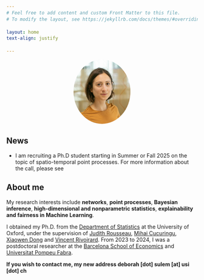 ```yaml
---
# Feel free to add content and custom Front Matter to this file.
# To modify the layout, see https://jekyllrb.com/docs/themes/#overriding-theme-defaults

layout: home
text-align: justify

---
```


<p align="center">
  <img src="images/j-isba.png" class="pull-left" style="text-align:center; height:170px; width:150px; border-radius:100%"/>
</p>



## News

- I am recruiting a Ph.D student starting in Summer or Fall 2025 on the topic of spatio-temporal point processes. For more information about the call, please see 

<!-- In July 2024, I started as an Assistant Professor (tenure-track) of Data Science in the [Faculty of Informatics](https://www.inf.usi.ch/en) at the Universita della Svizzera Italiana.
- In September 2024, I will be giving a talk at the [BIRS workshop "Frontiers of Bayesian Inference and Data Science"](https://www.birs.ca/events/2024/5-day-workshops/24w5196). -->

<!-- in Statistics and Machine Learning at the [Barcelona School of Economics](https://bse.eu/) and [Universitat Pompeu Fabra](https://www.upf.edu/), in the [Statistics group](https://sites.google.com/view/stats-upf/), working with [Prof. David Rossell](https://sites.google.com/site/rosselldavid) and [Prof. Gabor Lugosi](http://www.econ.upf.edu/~lugosi/) -->

## About me

My research interests include **networks**,  **point processes**, **Bayesian inference**, **high-dimensional and nonparametric statistics**, **explainability and fairness in Machine Learning**.

I obtained my Ph.D. from the [Department of Statistics](http://www.stats.ox.ac.uk/) at the University of Oxford, under the supervision of [Judith Rousseau](http://www.stats.ox.ac.uk/~rousseau/), [Mihai Cucuringu](http://www.stats.ox.ac.uk/~cucuringu), [Xiaowen Dong](https://web.media.mit.edu/~xdong/) and [Vincent Rivoirard](https://www.ceremade.dauphine.fr/~rivoirar/). From 2023 to 2024, I was a postdoctoral researcher at the [Barcelona School of Economics](https://bse.eu/) and [Universitat Pompeu Fabra](https://www.upf.edu/).

<!--  My [Ph.D. thesis](https://ora.ox.ac.uk/objects/uuid:7a4b5a4d-ff38-462b-a068-f93c8237de2f) is entitled "Flexible estimation of temporal point processes and graphs" -->


**If you wish to contact me, my new address deborah [dot] sulem [at] usi [dot] ch**
